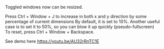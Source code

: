 Toggled windows now can be resized. 

Press Ctrl + Window + J to increase in both x and y direction by some percentage of current dimensions
By default, it is set to 10%. Another useful case is to set it to 50%, so you can blow it up quickly (pseudo-fullscreen) 
To reset, press Ctrl + Window + Backspace.

See demo here https://youtu.be/AU32rRnTC1E
